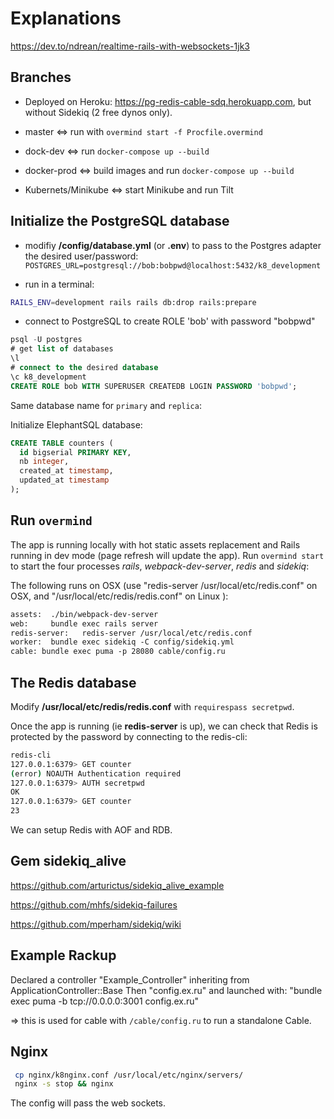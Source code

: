 # Explanations

<https://dev.to/ndrean/realtime-rails-with-websockets-1jk3>

## Branches

- Deployed on Heroku: <https://pg-redis-cable-sdq.herokuapp.com>, but without Sidekiq (2 free dynos only).

- master <=> run with `overmind start -f Procfile.overmind`

- dock-dev <=> run `docker-compose up --build`

- docker-prod <=> build images and run `docker-compose up --build`

- Kubernets/Minikube <=> start Minikube and run Tilt

## Initialize the PostgreSQL database

- modifiy **/config/database.yml** (or **.env**) to pass to the Postgres adapter the desired user/password: `POSTGRES_URL=postgresql://bob:bobpwd@localhost:5432/k8_development`

- run in a terminal:

```sh
RAILS_ENV=development rails rails db:drop rails:prepare
```

- connect to PostgreSQL to create ROLE 'bob' with password "bobpwd"

```sql
psql -U postgres
# get list of databases
\l
# connect to the desired database
\c k8_development
CREATE ROLE bob WITH SUPERUSER CREATEDB LOGIN PASSWORD 'bobpwd';
```

Same database name for `primary` and `replica`:

Initialize ElephantSQL database:

```sql
CREATE TABLE counters (
  id bigserial PRIMARY KEY,
  nb integer,
  created_at timestamp,
  updated_at timestamp
);
```

## Run `overmind`

The app is running locally with hot static assets replacement and Rails running in dev mode (page refresh will update the app). Run `overmind start` to start the four processes _rails_, _webpack-dev-server_, _redis_ and _sidekiq_:

The following runs on OSX (use "redis-server /usr/local/etc/redis.conf" on OSX, and "/usr/local/etc/redis/redis.conf" on Linux ):

```txt
assets:  ./bin/webpack-dev-server
web:     bundle exec rails server
redis-server:   redis-server /usr/local/etc/redis.conf
worker:  bundle exec sidekiq -C config/sidekiq.yml
cable: bundle exec puma -p 28080 cable/config.ru
```

## The Redis database

Modify **/usr/local/etc/redis/redis.conf** with `requirespass secretpwd`.

Once the app is running (ie **redis-server** is up), we can check that Redis is protected by the password by connecting to the redis-cli:

```sh
redis-cli
127.0.0.1:6379> GET counter
(error) NOAUTH Authentication required
127.0.0.1:6379> AUTH secretpwd
OK
127.0.0.1:6379> GET counter
23
```

We can setup Redis with AOF and RDB.

## Gem **sidekiq_alive**

<https://github.com/arturictus/sidekiq_alive_example>

<https://github.com/mhfs/sidekiq-failures>

<https://github.com/mperham/sidekiq/wiki>

## Example Rackup

Declared a controller "Example_Controller" inheriting from ApplicationController::Base
Then "config.ex.ru" and launched with:
"bundle exec puma -b tcp://0.0.0.0:3001 config.ex.ru"

=> this is used for cable with `/cable/config.ru` to run a standalone Cable.

## Nginx

```sh
 cp nginx/k8nginx.conf /usr/local/etc/nginx/servers/
 nginx -s stop && nginx
```

The config will pass the web sockets.
